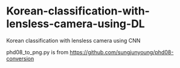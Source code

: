 # Korean-classification-with-lensless-camera-using-DL
Korean classification with lensless camera using CNN
  
phd08_to_png.py is from https://github.com/sungjunyoung/phd08-conversion
